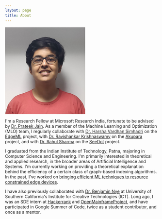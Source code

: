 ```yaml
---
layout: page
title: About
---
```


<img align = "middle" width = "264" height = "286" src = "/assets/Portrait.png">

I'm a Research Fellow at Microsoft Research India, fortunate to be advised by [Dr. Prateek Jain](https://www.microsoft.com/en-us/research/people/prajain/). As a member of the Machine Learning and Optimization (MLO) team, I regularly collaborate with [Dr. Harsha Vardhan Simhadri](https://www.microsoft.com/en-us/research/people/harshasi/) on the [EdgeML](https://www.microsoft.com/en-us/research/project/edgeml/) project, with [Dr. Ravishankar Krishnaswamy](https://www.microsoft.com/en-us/research/people/rakri/) on the [Akupara](https://www.microsoft.com/en-us/research/project/project-akupara-approximate-nearest-neighbor-search-for-large-scale-semantic-search/) project, and with [Dr. Rahul Sharma](https://www.microsoft.com/en-us/research/people/rahsha/) on the [SeeDot](https://www.microsoft.com/en-us/research/project/seedot-compiler-for-low-precision-machine-learning/) project.

I graduated from the Indian Institute of Technology, Patna, majoring in Computer Science and Engineering. I'm primarily interested in theoretical and applied research, in the broader areas of Artificial Intelligence and Systems. I'm currently working on providing a theoretical explanation behind the efficiency of a certain class of graph-based indexing algorithms. In the past, I've worked on [bringing efficient ML techniques to resource constrained edge devices](https://www.microsoft.com/en-us/research/blog/seeing-on-tiny-battery-powered-microcontrollers-with-rnnpool/?OCID=msr_blog_RNNPool_NeurIPS_tw).

I have also previously collaborated with [Dr. Benjamin Nye](http://ict.usc.edu/profile/benjamin-nye/) at University of Southern California's Institute for Creative Technologies (ICT). Long ago, I was an SDE intern at [Hackerrank](https://www.hackerrank.com/) and [OpenMainframeProject](https://www.openmainframeproject.org/), and have participated in Google Summer of Code, twice as a student contributor, and once as a mentor.
